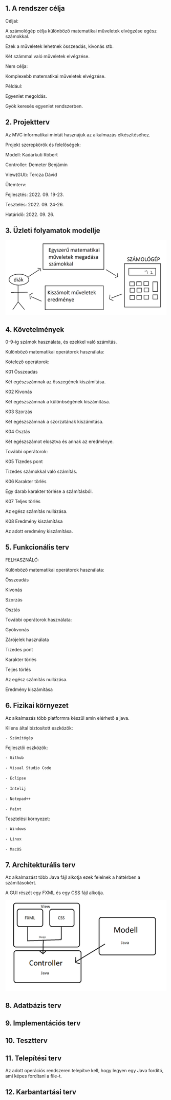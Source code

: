 ## 1. A rendszer célja

Céljai:

A számológép célja különböző matematikai műveletek elvégzése egész számokkal.

Ezek a műveletek lehetnek összeadás, kivonás stb.

Két számmal való műveletek elvégzése.

Nem célja:

Komplexebb matematikai műveletek elvégzése.

Például:

Egyenlet megoldás.

Gyök keresés egyenlet rendszerben.

## 2. Projektterv

Az MVC informatikai mintát hasznájuk az alkalmazás elkészítéséhez.

Projekt szerepkörök és felelőségek:

Modell:
Kadarkuti Róbert

Controller:
Demeter Benjámin

View(GUI):
Tercza Dávid 

Ütemterv:

Fejlesztés: 2022. 09. 19-23.

Tesztelés: 2022. 09. 24-26.

Határidő: 2022. 09. 26.

## 3. Üzleti folyamatok modellje

![](uzletifolyamatokmodellje.png)

## 4. Követelmények

0-9-ig számok használata, és ezekkel való számítás.

Különböző matematikai operátorok használata:

Kötelező operátorok:

K01 Összeadás

Két egészszámnak az összegének kiszámítása.

K02 Kivonás

Két egészszámnak a különbségének kiszámítása.

K03 Szorzás

Két egészszámnak a szorzatának kiszámítása.

K04 Osztás

Két egészszámot elosztva és annak az eredménye.

További operátorok:

K05 Tizedes pont

Tizedes számokkal való számítás.

K06 Karakter törlés

Egy darab karakter törlése a számításból.

K07 Teljes törlés

Az egész számítás nullázása.

K08 Eredmény kiszámítása

Az adott eredmény kiszámítása.

## 5. Funkcionális terv

FELHASZNÁLÓ:

Különböző matematikai operátorok használata:

Összeadás

Kivonás

Szorzás

Osztás

További operátorok használata:

Gyökvonás

Zárójelek használata

Tizedes pont

Karakter törlés

Teljes törlés

Az egész számítás nullázása.

Eredmény kiszámítása

## 6. Fizikai környezet

Az alkalmazás több platformra készül amin elérhető a java.

Kliens által biztosított eszközök:

    - Számítógép


Fejlesztői eszközök:

    - Github

    - Visual Studio Code

    - Eclipse

    - Intelij

    - Notepad++

    - Paint


Tesztelési környezet:

    - Windows

    - Linux

    - MacOS


## 7. Architekturális terv

Az alkalmazást több Java fájl alkotja ezek felelnek a háttérben a számításokért.

A GUI részét egy FXML és egy CSS fájl alkotja.

![](architekturalisterv.png)

## 8. Adatbázis terv

## 9. Implementációs terv

## 10. Tesztterv

## 11. Telepítési terv
Az adott operációs rendszeren telepítve kell, hogy legyen egy Java fordító, ami képes fordítani a file-t.

## 12. Karbantartási terv
